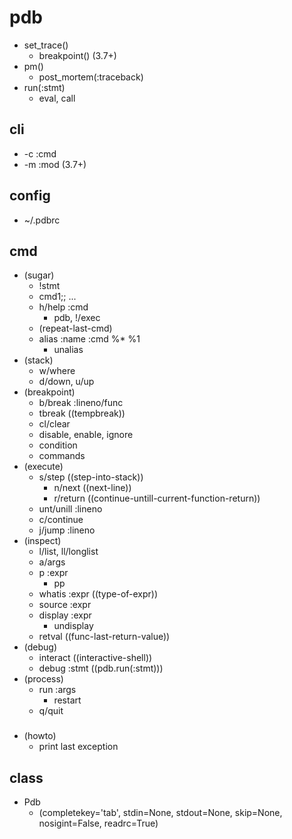 # pdb
- set_trace()
  - breakpoint() (3.7+)
- pm()
  - post_mortem(:traceback)
- run(:stmt)
  - eval, call

## cli
- -c :cmd 
- -m :mod (3.7+)

## config
- ~/.pdbrc

## cmd
- (sugar)
  - !stmt
  - cmd1;; ...
  - h/help :cmd
    - pdb, !/exec
  - (repeat-last-cmd)
  - alias :name :cmd %* %1
    - unalias
- (stack)
  - w/where
  - d/down, u/up
- (breakpoint)
  - b/break :lineno/func
  - tbreak  ((tempbreak))
  - cl/clear
  - disable, enable, ignore
  - condition
  - commands
- (execute)
  - s/step  ((step-into-stack))
    - n/next  ((next-line))
    - r/return ((continue-untill-current-function-return))
  - unt/unill :lineno
  - c/continue
  - j/jump :lineno
- (inspect)
  - l/list, ll/longlist
  - a/args
  - p :expr
    - pp
  - whatis :expr  ((type-of-expr))
  - source :expr 
  - display :expr 
    - undisplay
  - retval  ((func-last-return-value))
- (debug)
  - interact  ((interactive-shell))
  - debug :stmt  ((pdb.run(:stmt)))
- (process)
  - run :args
    - restart
  - q/quit
###
- (howto)
  - print last exception

## class
- Pdb
  - (completekey='tab', stdin=None, stdout=None, skip=None, nosigint=False, readrc=True)
